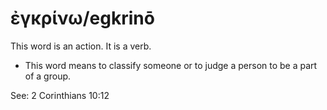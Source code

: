 # ἐγκρίνω/egkrinō
This word is an action. It is a verb.

* This word means to classify someone or to judge a person to be a part of a group.

See: 2 Corinthians 10:12

